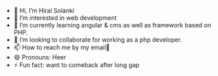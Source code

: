 - 👋 Hi, I’m Hiral Solanki
- 👀 I’m interested in web development
- 🌱 I’m currently learning angular & cms as well as framework based on PHP.
- 💞️ I’m looking to collaborate for working as a php developer.
- 📫 How to reach me by my email📧
- 😄 Pronouns: Heer
- ⚡ Fun fact: want to comeback after long gap
<!---
hiral-solanki/hiral-solanki is a ✨ special ✨ repository because its `README.md` (this file) appears on your GitHub profile.
You can click the Preview link to take a look at your changes.
--->
